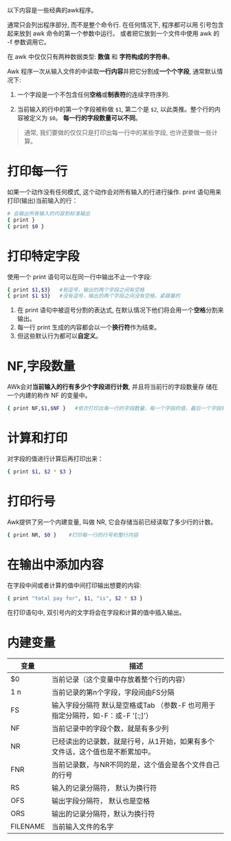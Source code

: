 以下内容是一些经典的awk程序。

通常只会列出程序部分, 而不是整个命令行. 在任何情况下, 程序都可以用 引号包含起来放到 awk 命令的第一个参数中运行。 或者把它放到一个文件中使用 awk 的 -f 参数调用它。

在 awk 中仅仅只有两种数据类型: **数值** 和 **字符构成的字符串**。

Awk 程序一次从输入文件的中读取**一行内容**并把它分割成**一个个字段**, 通常默认情况下:

1. 一个字段是一个不包含任何**空格**或**制表符**的连续字符序列.

2. 当前输入的行中的第一个字段被称做 `$1`, 第二个是 `$2`, 以此类推。整个行的内容被定义为 `$0`。 **每一行的字段数量可以不同**。

> 通常, 我们要做的仅仅只是打印出每一行中的某些字段, 也许还要做一些计算。

# 打印每一行

如果一个动作没有任何模式, 这个动作会对所有输入的行进行操作. print 语句用来打印(输出)当前输入的行：

``` bash
# 会输出所有输入的内容到标准输出
{ print }  
{ print $0 }
```

# 打印特定字段

使用一个 print 语句可以在同一行中输出不止一个字段:

``` bash
{ print $1,$3}   #有逗号，输出的两个字段之间有空格
{ print $1 $3}   #没有逗号，输出的两个字段之间没有空格，紧跟着的
```

1. 在 print 语句中被逗号分割的表达式, 在默认情况下他们将会用一个**空格**分割来输出。
2. 每一行 print 生成的内容都会以一个**换行符**作为结束。
3. 但这些默认行为都可以**自定义**。

# NF,字段数量

AWk会对**当前输入的行有多少个字段进行计数**, 并且将当前行的字段数量存 储在一个内建的称作 NF 的变量中。

```bash
{ print NF,$1,$NF }   #依次打印出每一行的字段数量，每一个字段的值，最后一个字段的值
```

# 计算和打印

对字段的值进行计算后再打印出来：

```bash
{ print $1, $2 * $3 }
```

# 打印行号

Awk提供了另一个内建变量, 叫做 NR, 它会存储当前已经读取了多少行的计数。

```bash
{ print NR, $0 }    #打印每一行的行号和整行内容
```

# 在输出中添加内容

在字段中间或者计算的值中间打印输出想要的内容:

```bash
{ print "total pay for", $1, "is", $2 * $3 }
```

在打印语句中, 双引号内的文字将会在字段和计算的值中插入输出。

# 内建变量

| 变量     | 描述                                                         |
| -------- | ------------------------------------------------------------ |
| $0       | 当前记录（这个变量中存放着整个行的内容）                     |
| $1~$n    | 当前记录的第n个字段，字段间由FS分隔                          |
| FS       | 输入字段分隔符 默认是空格或Tab （参数-F 也可用于指定分隔符，如-F：或-F '[:;]'） |
| NF       | 当前记录中的字段个数，就是有多少列                           |
| NR       | 已经读出的记录数，就是行号，从1开始，如果有多个文件话，这个值也是不断累加中。 |
| FNR      | 当前记录数，与NR不同的是，这个值会是各个文件自己的行号       |
| RS       | 输入的记录分隔符， 默认为换行符                              |
| OFS      | 输出字段分隔符， 默认也是空格                                |
| ORS      | 输出的记录分隔符，默认为换行符                               |
| FILENAME | 当前输入文件的名字                                           |
